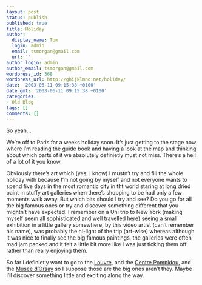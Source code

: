 ```yaml
---
layout: post
status: publish
published: true
title: Holiday
author:
  display_name: Tom
  login: admin
  email: tsmorgan@gmail.com
  url: ''
author_login: admin
author_email: tsmorgan@gmail.com
wordpress_id: 568
wordpress_url: http://ghijklmno.net/holiday/
date: '2003-06-11 09:15:38 +0100'
date_gmt: '2003-06-11 09:15:38 +0100'
categories:
- Old Blog
tags: []
comments: []
---
```

<p>So yeah...</p>

<p class="firstpar">We&#8217;re off to Paris for a weeks holiday soon. It&#8217;s just getting to the stage now where I&#8217;m reading the guide book and having a look at the map and thinking about which parts of it we absolutely definietly must not miss. There&#8217;s a hell of a lot of it you know.</p>

<p>Obviously there&#8217;s art which (yes, I know) I mustn&#8217;t try and fill the whole holiday with because I&#8217;m not going by myself and not everyone wants to spend five days in the most romantic city in tht world staring at long dried paint in stuffy art galleries when there&#8217;s shopping to be had only a few moments walk away. But which bits should I try and see? Do you go for all the big famous ones or try and discover something different that you mightn&#8217;t have expected. I remember on a Uni trip to New York (making myself seem all sophisticated and well travelled here) seeing a small exhibition in a little gallery somewhere, by this video artist (can&#8217;t remember his name), was probably the hi-light of the trip (art-wise) whereas although it was nice to finally see the big famous paintings, the galleries were often mad jam packed and it felt a little bit more like I was just ticking them off rather than really enjoying them.</p>

<p>So far I definietly want to go to the <a href="http://www.louvre.fr/">Louvre</a>, and the <a href="http://www.cnac-gp.fr/Pompidou/Home.nsf/docs/fhome">Centre Pompidou</a>, and the <a href="http://www.musee-orsay.fr:8081/ORSAY/orsaygb/HTML.NSF/By+Filename/mosimple+index?OpenDocument">Musee d&#8217;Orsay</a> so I suppose those are the big ones aren&#8217;t they. Maybe I&#8217;ll discover something little and exciting along the way.</p>

